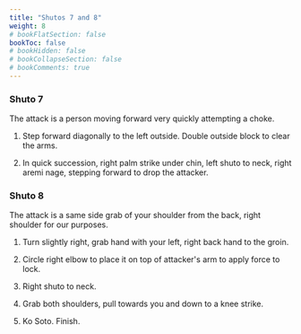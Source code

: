 ```yaml
---
title: "Shutos 7 and 8"
weight: 8
# bookFlatSection: false
bookToc: false
# bookHidden: false
# bookCollapseSection: false
# bookComments: true
---
```

### Shuto 7
The attack is a person moving forward very quickly attempting a choke.

1.  Step forward diagonally to the left outside.  Double outside
block to clear the arms.

2.  In quick succession, right palm strike under chin, left
shuto to neck, right aremi nage, stepping forward to drop the attacker.

### Shuto 8
The attack is a same side grab of your shoulder from the back,
right shoulder for our purposes.

1.  Turn slightly right, grab hand with your left, right back hand to the groin.

2.  Circle right elbow to place it on top of attacker's arm to apply force to 
lock. 

3.  Right shuto to neck.

4.  Grab both shoulders, pull towards you and down to a knee strike.

5.  Ko Soto.  Finish.  
